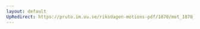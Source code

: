 ```yaml
---
layout: default
UpRedirect: https://pruto.im.uu.se/riksdagen-motions-pdf/1870/mot_1870__ak__212.pdf
---
```

